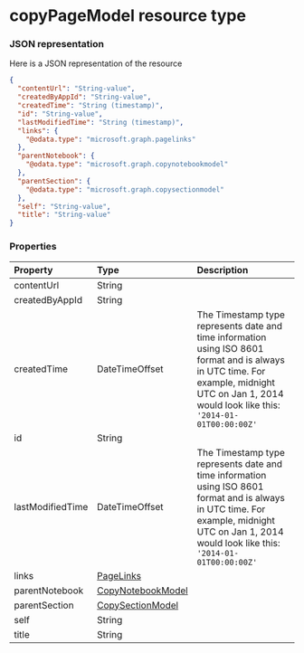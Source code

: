 # copyPageModel resource type



### JSON representation

Here is a JSON representation of the resource

<!-- {
  "blockType": "resource",
  "optionalProperties": [

  ],
  "@odata.type": "microsoft.graph.copypagemodel"
}-->

```json
{
  "contentUrl": "String-value",
  "createdByAppId": "String-value",
  "createdTime": "String (timestamp)",
  "id": "String-value",
  "lastModifiedTime": "String (timestamp)",
  "links": {
    "@odata.type": "microsoft.graph.pagelinks"
  },
  "parentNotebook": {
    "@odata.type": "microsoft.graph.copynotebookmodel"
  },
  "parentSection": {
    "@odata.type": "microsoft.graph.copysectionmodel"
  },
  "self": "String-value",
  "title": "String-value"
}

```
### Properties
| Property	   | Type	|Description|
|:---------------|:--------|:----------|
|contentUrl|String||
|createdByAppId|String||
|createdTime|DateTimeOffset|The Timestamp type represents date and time information using ISO 8601 format and is always in UTC time. For example, midnight UTC on Jan 1, 2014 would look like this: `'2014-01-01T00:00:00Z'`|
|id|String||
|lastModifiedTime|DateTimeOffset|The Timestamp type represents date and time information using ISO 8601 format and is always in UTC time. For example, midnight UTC on Jan 1, 2014 would look like this: `'2014-01-01T00:00:00Z'`|
|links|[PageLinks](pagelinks.md)||
|parentNotebook|[CopyNotebookModel](copynotebookmodel.md)||
|parentSection|[CopySectionModel](copysectionmodel.md)||
|self|String||
|title|String||

<!-- uuid: 8fcb5dbc-d5aa-4681-8e31-b001d5168d79
2015-10-25 14:57:30 UTC -->
<!-- {
  "type": "#page.annotation",
  "description": "copyPageModel resource",
  "keywords": "",
  "section": "documentation",
  "tocPath": ""
}-->